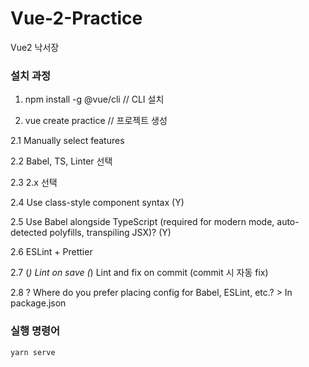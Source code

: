 # Vue-2-Practice

Vue2 낙서장

### 설치 과정

1. npm install -g @vue/cli // CLI 설치

2. vue create practice // 프로젝트 생성

2.1 Manually select features

2.2 Babel, TS, Linter 선택

2.3 2.x 선택

2.4 Use class-style component syntax (Y)

2.5 Use Babel alongside TypeScript (required for modern mode, auto-detected polyfills, transpiling JSX)? (Y)

2.6 ESLint + Prettier

2.7 (_) Lint on save (_) Lint and fix on commit (commit 시 자동 fix)

2.8 ? Where do you prefer placing config for Babel, ESLint, etc.? > In package.json

### 실행 명령어

`yarn serve`
